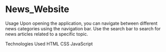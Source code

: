 # News_Website


Usage
Upon opening the application, you can navigate between different news categories using the navigation bar.
Use the search bar to search for news articles related to a specific topic.

Technologies Used
HTML
CSS
JavaScript
